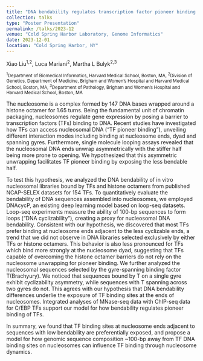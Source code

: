 ```yaml
---
title: "DNA bendability regulates transcription factor pioneer binding to nucleosome"
collection: talks
type: "Poster Presentation"
permalink: /talks/2023-12
venue: "Cold Spring Harbor Laboratory, Genome Informatics"
date: 2023-12-01
location: "Cold Spring Harbor, NY"
---
```


Xiao Liu<sup>1,2</sup>, Luca Mariani<sup>2</sup>, Martha L Bulyk<sup>2,3</sup>

<small><sup>1</sup>Department of Biomedical Informatics, Harvard Medical School, Boston, MA, <sup>2</sup>Division of Genetics, Department of Medicine, Brigham and Women’s Hospital and Harvard Medical School, Boston, MA, <sup>3</sup>Department of Pathology, Brigham and Women’s Hospital and Harvard Medical School, Boston, MA</small>

The nucleosome is a complex formed by 147 DNA bases wrapped around a histone octamer for 1.65 turns. Being the fundamental unit of chromatin packaging, nucleosomes regulate gene expression by posing a barrier to transcription factors (TFs) binding to DNA. Recent studies have investigated how TFs can access nucleosomal DNA (“TF pioneer binding”), unveiling different interaction modes including binding at nucleosome ends, dyad and spanning gyres. Furthermore, single molecule looping assays revealed that the nucleosomal DNA ends unwrap asymmetrically with the stiffer half being more prone to opening. We hypothesized that this asymmetric unwrapping facilitates TF pioneer binding by exposing the less bendable half.

To test this hypothesis, we analyzed the DNA bendability of in vitro nucleosomal libraries bound by TFs and histone octamers from published NCAP-SELEX datasets for 154 TFs. To quantitatively evaluate the bendability of DNA sequences assembled into nucleosomes, we employed DNAcycP, an existing deep learning model based on loop-seq datasets. Loop-seq experiments measure the ability of 100-bp sequences to form loops (“DNA cyclizability”), creating a proxy for nucleosomal DNA bendability. Consistent with our hypothesis, we discovered that most TFs prefer binding at nucleosome ends adjacent to the less cyclizable ends, a trend that we did not observe in DNA libraries selected exclusively by either TFs or histone octamers. This behavior is also less pronounced for TFs which bind more strongly at the nucleosome dyad, suggesting that TFs capable of overcoming the histone octamer barriers do not rely on the nucleosome unwrapping for pioneer binding. We further analyzed the nucleosomal sequences selected by the gyre-spanning binding factor T(Brachyury). We noticed that sequences bound by T on a single gyre exhibit cyclizability asymmetry, while sequences with T spanning across two gyres do not. This agrees with our hypothesis that DNA bendability differences underlie the exposure of TF binding sites at the ends of nucleosomes. Integrated analyses of MNase-seq data with ChIP-seq data for C/EBP TFs support our model for how bendability regulates pioneer binding of TFs.

In summary, we found that TF binding sites at nucleosome ends adjacent to sequences with low bendability are preferentially exposed, and propose a model for how genomic sequence composition ~100-bp away from TF DNA binding sites on nucleosomes can influence TF binding through nucleosome dynamics.

